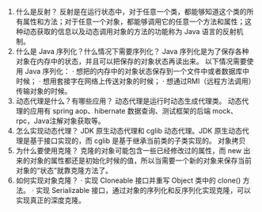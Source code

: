 1. 什么是反射？
  反射是在运行状态中，对于任意一个类，都能够知道这个类的所有属性和方法；对于任意一个对象，都能够调用它的任意一个方法和属性；这种动态获取的信息以及动态调用对象的方法的功能称为 Java 语言的反射机制。
2. 什么是 Java 序列化？什么情况下需要序列化？
  Java 序列化是为了保存各种对象在内存中的状态，并且可以把保存的对象状态再读出来。
  以下情况需要使用 Java 序列化：
  · 想把的内存中的对象状态保存到一个文件中或者数据库中时候；
  · 想用套接字在网络上传送对象的时候；
  · 想通过RMI（远程方法调用）传输对象的时候。
3. 动态代理是什么？有哪些应用？
  动态代理是运行时动态生成代理类。
  动态代理的应用有 spring aop、hibernate 数据查询、测试框架的后端 mock、rpc，Java注解对象获取等。
4. 怎么实现动态代理？
  JDK 原生动态代理和 cglib 动态代理。JDK 原生动态代理是基于接口实现的，而 cglib 是基于继承当前类的子类实现的。
  对象拷贝
5. 为什么要使用克隆？
  克隆的对象可能包含一些已经修改过的属性，而 new 出来的对象的属性都还是初始化时候的值，所以当需要一个新的对象来保存当前对象的“状态”就靠克隆方法了。
6. 如何实现对象克隆？
  · 实现 Cloneable 接口并重写 Object 类中的 clone() 方法。
  · 实现 Serializable 接口，通过对象的序列化和反序列化实现克隆，可以实现真正的深度克隆。
